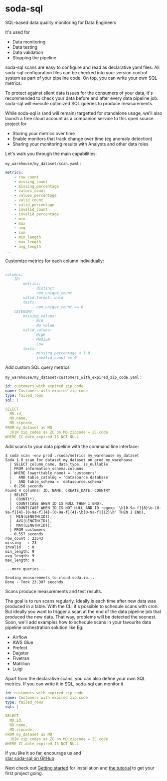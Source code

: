 # soda-sql

SQL-based data quality monitoring for Data Engineers

It's used for
 * Data monitoring
 * Data testing
 * Data validation
 * Stopping the pipeline

soda-sql scans are easy to configure and read as declarative yaml files.
All soda-sql configuration files can be checked into your version control 
system as part of your pipeline code. On top, you can write your own 
SQL metrics.

To protect against silent data issues for the consumers of your data,
it's recommended to check your data before and after every data pipeline job.
soda-sql will execute optimized SQL queries to produce measurements.  

While soda-sql is (and will remain) targetted for standalone usage, we'll 
also launch a free cloud account as a companion service to this open 
source project for
 * Storing your metrics over time
 * Enable monitors that track change over time (eg anomaly detection) 
 * Sharing your monitoring results with Analysts and other data roles 

Let's walk you through the main capabilities:

`my_warehouse/my_dataset/scan.yaml` :
```yaml
metrics:
    - row_count
    - missing_count 
    - missing_percentage
    - values_count
    - values_percentage
    - valid_count
    - valid_percentage
    - invalid_count
    - invalid_percentage
    - min
    - max
    - avg
    - sum
    - min_length
    - max_length
    - avg_length
...
```

Customize metrics for each column individually:
```yaml
...
columns:
    ID:
        metrics:
            - distinct
            - non_unique_count
        valid_format: uuid
        tests:
            - non_unique_count == 0
    CATEGORY:
        missing_values:
            - N/A
            - No value
        valid_values:
            - High
            - Medium
            - Low
        tests:
            - missing_percentage < 3.0
            - invalid_count == 0
```

Add custom SQL query metrics

`my_warehouse/my_dataset/customers_with_expired_zip_code.yaml` :
```yaml
id: customers_with_expired_zip_code
name: Customers with expired zip code
type: failed_rows
sql: |

SELECT
  MD.id,
  MD.name,
  MD.zipcode,
FROM my_dataset as MD
  JOIN zip_codes as ZC on MD.zipcode = ZC.code
WHERE ZC.date_expired IS NOT NULL
```

Add scans to your data pipeline with the command line interface:
```
$ soda scan -env prod ./soda/metrics my_warehouse my_dataset
Soda 1.0 scan for dataset my_dataset on prod my_warehouse
  | SELECT column_name, data_type, is_nullable
  | FROM information_schema.columns
  | WHERE lower(table_name) = 'customers'
  |   AND table_catalog = 'datasource.database'
  |   AND table_schema = 'datasource.schema'
  - 0.256 seconds
Found 4 columns: ID, NAME, CREATE_DATE, COUNTRY
  | SELECT
  |  COUNT(*),
  |  COUNT(CASE WHEN ID IS NULL THEN 1 END),
  |  COUNT(CASE WHEN ID IS NOT NULL AND ID regexp '\b[0-9a-f]{8}\b-[0-9a-f]{4}-[0-9a-f]{4}-[0-9a-f]{4}-\b[0-9a-f]{12}\b' THEN 1 END),
  |  MIN(LENGTH(ID)),
  |  AVG(LENGTH(ID)),
  |  MAX(LENGTH(ID)),
  | FROM customers
  - 0.557 seconds
row_count : 23543
missing   : 23
invalid   : 0
min_length: 9
avg_length: 9
max_length: 9

...more queries...

Sending measurements to cloud.soda.io...
Done - Took 23.307 seconds
```

Scans produce measurements and test results.  

The goal is to run scans regularly.  Ideally is each time after new data was 
produced in a table.  With the CLI it's possible to schedule scans with cron.  
But ideally you want to trigger a scan at the end of 
the data pipeline job that produced the new data.  That way, problems will be detected 
the soonest.  Soon, we'll add examples how to schedule scans in your favourite
data pipeline orchestration solution like Eg:  

* Airflow
* AWS Glue
* Prefect
* Dagster
* Fivetran
* Matillion
* Luigi

Apart from the declarative scans, you can also define your own SQL metrics.  If you 
can write it in SQL, soda-sql can monitor it.

```yaml
id: customers_with_expired_zip_code
name: Customers with expired zip code
type: failed_rows
sql: |

SELECT
  MD.id,
  MD.name,
  MD.zipcode,
FROM my_dataset as MD
  JOIN zip_codes as ZC on MD.zipcode = ZC.code
WHERE ZC.date_expired IS NOT NULL
```

If you like it so far, encourage us and  
<a class="github-button" href="https://github.com/sodadata/soda-sql" data-icon="octicon-star" data-size="large" aria-label="Star sodadata/soda-sql on GitHub">star soda-sql on GitHub</a> 

Next check out [Getting started](getting_started.md) for installation and [the tutorial](tutorial.md)
to get your first project going.

